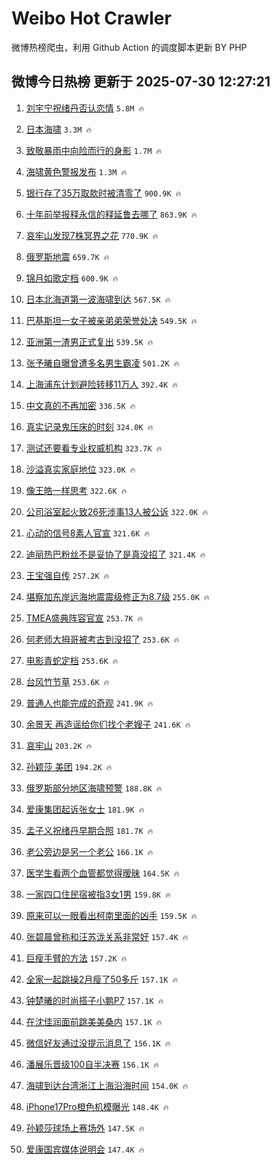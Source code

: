 # Weibo Hot Crawler 



微博热榜爬虫，利用 Github Action 的调度脚本更新 BY PHP 


## 微博今日热榜 更新于 2025-07-30 12:27:21 
1. [刘宇宁祝绪丹否认恋情](https://s.weibo.com/weibo?q=%23%E5%88%98%E5%AE%87%E5%AE%81%E7%A5%9D%E7%BB%AA%E4%B8%B9%E5%90%A6%E8%AE%A4%E6%81%8B%E6%83%85%23&t=31&band_rank=1&Refer=top) `5.8M 🔥` 

1. [日本海啸](https://s.weibo.com/weibo?q=%E6%97%A5%E6%9C%AC%E6%B5%B7%E5%95%B8&t=31&band_rank=2&Refer=top) `3.3M 🔥` 

1. [致敬暴雨中向险而行的身影](https://s.weibo.com/weibo?q=%23%E8%87%B4%E6%95%AC%E6%9A%B4%E9%9B%A8%E4%B8%AD%E5%90%91%E9%99%A9%E8%80%8C%E8%A1%8C%E7%9A%84%E8%BA%AB%E5%BD%B1%23&t=31&band_rank=3&Refer=top) `1.7M 🔥` 

1. [海啸黄色警报发布](https://s.weibo.com/weibo?q=%23%E6%B5%B7%E5%95%B8%E9%BB%84%E8%89%B2%E8%AD%A6%E6%8A%A5%E5%8F%91%E5%B8%83%23&t=31&band_rank=4&Refer=top) `1.3M 🔥` 

1. [银行存了35万取款时被清零了](https://s.weibo.com/weibo?q=%23%E9%93%B6%E8%A1%8C%E5%AD%98%E4%BA%8635%E4%B8%87%E5%8F%96%E6%AC%BE%E6%97%B6%E8%A2%AB%E6%B8%85%E9%9B%B6%E4%BA%86%23&t=31&band_rank=5&Refer=top) `900.9K 🔥` 

1. [十年前举报释永信的释延鲁去哪了](https://s.weibo.com/weibo?q=%23%E5%8D%81%E5%B9%B4%E5%89%8D%E4%B8%BE%E6%8A%A5%E9%87%8A%E6%B0%B8%E4%BF%A1%E7%9A%84%E9%87%8A%E5%BB%B6%E9%B2%81%E5%8E%BB%E5%93%AA%E4%BA%86%23&t=31&band_rank=6&Refer=top) `863.9K 🔥` 

1. [哀牢山发现7株冥界之花](https://s.weibo.com/weibo?q=%23%E5%93%80%E7%89%A2%E5%B1%B1%E5%8F%91%E7%8E%B07%E6%A0%AA%E5%86%A5%E7%95%8C%E4%B9%8B%E8%8A%B1%23&t=31&band_rank=7&Refer=top) `770.9K 🔥` 

1. [俄罗斯地震](https://s.weibo.com/weibo?q=%E4%BF%84%E7%BD%97%E6%96%AF%E5%9C%B0%E9%9C%87&t=31&band_rank=8&Refer=top) `659.7K 🔥` 

1. [锦月如歌定档](https://s.weibo.com/weibo?q=%23%E9%94%A6%E6%9C%88%E5%A6%82%E6%AD%8C%E5%AE%9A%E6%A1%A3%23&t=31&band_rank=9&Refer=top) `600.9K 🔥` 

1. [日本北海道第一波海啸到达](https://s.weibo.com/weibo?q=%23%E6%97%A5%E6%9C%AC%E5%8C%97%E6%B5%B7%E9%81%93%E7%AC%AC%E4%B8%80%E6%B3%A2%E6%B5%B7%E5%95%B8%E5%88%B0%E8%BE%BE%23&t=31&band_rank=10&Refer=top) `567.5K 🔥` 

1. [巴基斯坦一女子被亲弟弟荣誉处决](https://s.weibo.com/weibo?q=%23%E5%B7%B4%E5%9F%BA%E6%96%AF%E5%9D%A6%E4%B8%80%E5%A5%B3%E5%AD%90%E8%A2%AB%E4%BA%B2%E5%BC%9F%E5%BC%9F%E8%8D%A3%E8%AA%89%E5%A4%84%E5%86%B3%23&t=31&band_rank=11&Refer=top) `549.5K 🔥` 

1. [亚洲第一渣男正式复出](https://s.weibo.com/weibo?q=%E4%BA%9A%E6%B4%B2%E7%AC%AC%E4%B8%80%E6%B8%A3%E7%94%B7%E6%AD%A3%E5%BC%8F%E5%A4%8D%E5%87%BA&t=31&band_rank=12&Refer=top) `539.5K 🔥` 

1. [张予曦自曝曾遭多名男生霸凌](https://s.weibo.com/weibo?q=%23%E5%BC%A0%E4%BA%88%E6%9B%A6%E8%87%AA%E6%9B%9D%E6%9B%BE%E9%81%AD%E5%A4%9A%E5%90%8D%E7%94%B7%E7%94%9F%E9%9C%B8%E5%87%8C%23&t=31&band_rank=13&Refer=top) `501.2K 🔥` 

1. [上海浦东计划避险转移11万人](https://s.weibo.com/weibo?q=%23%E4%B8%8A%E6%B5%B7%E6%B5%A6%E4%B8%9C%E8%AE%A1%E5%88%92%E9%81%BF%E9%99%A9%E8%BD%AC%E7%A7%BB11%E4%B8%87%E4%BA%BA%23&t=31&band_rank=14&Refer=top) `392.4K 🔥` 

1. [中文真的不再加密](https://s.weibo.com/weibo?q=%E4%B8%AD%E6%96%87%E7%9C%9F%E7%9A%84%E4%B8%8D%E5%86%8D%E5%8A%A0%E5%AF%86&t=31&band_rank=15&Refer=top) `336.5K 🔥` 

1. [真实记录鬼压床的时刻](https://s.weibo.com/weibo?q=%E7%9C%9F%E5%AE%9E%E8%AE%B0%E5%BD%95%E9%AC%BC%E5%8E%8B%E5%BA%8A%E7%9A%84%E6%97%B6%E5%88%BB&t=31&band_rank=16&Refer=top) `324.0K 🔥` 

1. [测试还要看专业权威机构](https://s.weibo.com/weibo?q=%23%E6%B5%8B%E8%AF%95%E8%BF%98%E8%A6%81%E7%9C%8B%E4%B8%93%E4%B8%9A%E6%9D%83%E5%A8%81%E6%9C%BA%E6%9E%84%23&t=31&band_rank=17&Refer=top) `323.7K 🔥` 

1. [沙溢真实家庭地位](https://s.weibo.com/weibo?q=%23%E6%B2%99%E6%BA%A2%E7%9C%9F%E5%AE%9E%E5%AE%B6%E5%BA%AD%E5%9C%B0%E4%BD%8D%23&t=31&band_rank=18&Refer=top) `323.0K 🔥` 

1. [像王皓一样思考](https://s.weibo.com/weibo?q=%23%E5%83%8F%E7%8E%8B%E7%9A%93%E4%B8%80%E6%A0%B7%E6%80%9D%E8%80%83%23&t=31&band_rank=19&Refer=top) `322.6K 🔥` 

1. [公司浴室起火致26死涉事13人被公诉](https://s.weibo.com/weibo?q=%23%E5%85%AC%E5%8F%B8%E6%B5%B4%E5%AE%A4%E8%B5%B7%E7%81%AB%E8%87%B426%E6%AD%BB%E6%B6%89%E4%BA%8B13%E4%BA%BA%E8%A2%AB%E5%85%AC%E8%AF%89%23&t=31&band_rank=20&Refer=top) `322.0K 🔥` 

1. [心动的信号8素人官宣](https://s.weibo.com/weibo?q=%E5%BF%83%E5%8A%A8%E7%9A%84%E4%BF%A1%E5%8F%B78%E7%B4%A0%E4%BA%BA%E5%AE%98%E5%AE%A3&t=31&band_rank=21&Refer=top) `321.6K 🔥` 

1. [迪丽热巴粉丝不是妥协了是真没招了](https://s.weibo.com/weibo?q=%E8%BF%AA%E4%B8%BD%E7%83%AD%E5%B7%B4%E7%B2%89%E4%B8%9D%E4%B8%8D%E6%98%AF%E5%A6%A5%E5%8D%8F%E4%BA%86%E6%98%AF%E7%9C%9F%E6%B2%A1%E6%8B%9B%E4%BA%86&t=31&band_rank=22&Refer=top) `321.4K 🔥` 

1. [王宝强自传](https://s.weibo.com/weibo?q=%E7%8E%8B%E5%AE%9D%E5%BC%BA%E8%87%AA%E4%BC%A0&t=31&band_rank=23&Refer=top) `257.2K 🔥` 

1. [堪察加东岸远海地震震级修正为8.7级](https://s.weibo.com/weibo?q=%23%E5%A0%AA%E5%AF%9F%E5%8A%A0%E4%B8%9C%E5%B2%B8%E8%BF%9C%E6%B5%B7%E5%9C%B0%E9%9C%87%E9%9C%87%E7%BA%A7%E4%BF%AE%E6%AD%A3%E4%B8%BA8.7%E7%BA%A7%23&t=31&band_rank=24&Refer=top) `255.0K 🔥` 

1. [TMEA盛典阵容官宣](https://s.weibo.com/weibo?q=%23TMEA%E7%9B%9B%E5%85%B8%E9%98%B5%E5%AE%B9%E5%AE%98%E5%AE%A3%23&t=31&band_rank=25&Refer=top) `253.7K 🔥` 

1. [何老师大拇哥被考古到没招了](https://s.weibo.com/weibo?q=%E4%BD%95%E8%80%81%E5%B8%88%E5%A4%A7%E6%8B%87%E5%93%A5%E8%A2%AB%E8%80%83%E5%8F%A4%E5%88%B0%E6%B2%A1%E6%8B%9B%E4%BA%86&t=31&band_rank=26&Refer=top) `253.6K 🔥` 

1. [电影青蛇定档](https://s.weibo.com/weibo?q=%23%E7%94%B5%E5%BD%B1%E9%9D%92%E8%9B%87%E5%AE%9A%E6%A1%A3%23&t=31&band_rank=27&Refer=top) `253.6K 🔥` 

1. [台风竹节草](https://s.weibo.com/weibo?q=%23%E5%8F%B0%E9%A3%8E%E7%AB%B9%E8%8A%82%E8%8D%89%23&t=31&band_rank=28&Refer=top) `253.6K 🔥` 

1. [普通人也能完成的奇观](https://s.weibo.com/weibo?q=%E6%99%AE%E9%80%9A%E4%BA%BA%E4%B9%9F%E8%83%BD%E5%AE%8C%E6%88%90%E7%9A%84%E5%A5%87%E8%A7%82&t=31&band_rank=29&Refer=top) `241.9K 🔥` 

1. [余景天 再造谣给你们找个老嫂子](https://s.weibo.com/weibo?q=%23%E4%BD%99%E6%99%AF%E5%A4%A9%20%E5%86%8D%E9%80%A0%E8%B0%A3%E7%BB%99%E4%BD%A0%E4%BB%AC%E6%89%BE%E4%B8%AA%E8%80%81%E5%AB%82%E5%AD%90%23&t=31&band_rank=30&Refer=top) `241.6K 🔥` 

1. [哀牢山](https://s.weibo.com/weibo?q=%E5%93%80%E7%89%A2%E5%B1%B1&t=31&band_rank=31&Refer=top) `203.2K 🔥` 

1. [孙颖莎 美团](https://s.weibo.com/weibo?q=%E5%AD%99%E9%A2%96%E8%8E%8E%20%E7%BE%8E%E5%9B%A2&t=31&band_rank=32&Refer=top) `194.2K 🔥` 

1. [俄罗斯部分地区海啸预警](https://s.weibo.com/weibo?q=%23%E4%BF%84%E7%BD%97%E6%96%AF%E9%83%A8%E5%88%86%E5%9C%B0%E5%8C%BA%E6%B5%B7%E5%95%B8%E9%A2%84%E8%AD%A6%23&t=31&band_rank=33&Refer=top) `188.8K 🔥` 

1. [爱康集团起诉张女士](https://s.weibo.com/weibo?q=%23%E7%88%B1%E5%BA%B7%E9%9B%86%E5%9B%A2%E8%B5%B7%E8%AF%89%E5%BC%A0%E5%A5%B3%E5%A3%AB%23&t=31&band_rank=34&Refer=top) `181.9K 🔥` 

1. [孟子义祝绪丹早期合照](https://s.weibo.com/weibo?q=%E5%AD%9F%E5%AD%90%E4%B9%89%E7%A5%9D%E7%BB%AA%E4%B8%B9%E6%97%A9%E6%9C%9F%E5%90%88%E7%85%A7&t=31&band_rank=35&Refer=top) `181.7K 🔥` 

1. [老公旁边是另一个老公](https://s.weibo.com/weibo?q=%E8%80%81%E5%85%AC%E6%97%81%E8%BE%B9%E6%98%AF%E5%8F%A6%E4%B8%80%E4%B8%AA%E8%80%81%E5%85%AC&t=31&band_rank=36&Refer=top) `166.1K 🔥` 

1. [医学生看两个血管都觉得暧昧](https://s.weibo.com/weibo?q=%E5%8C%BB%E5%AD%A6%E7%94%9F%E7%9C%8B%E4%B8%A4%E4%B8%AA%E8%A1%80%E7%AE%A1%E9%83%BD%E8%A7%89%E5%BE%97%E6%9A%A7%E6%98%A7&t=31&band_rank=37&Refer=top) `164.5K 🔥` 

1. [一家四口住民宿被指3女1男](https://s.weibo.com/weibo?q=%23%E4%B8%80%E5%AE%B6%E5%9B%9B%E5%8F%A3%E4%BD%8F%E6%B0%91%E5%AE%BF%E8%A2%AB%E6%8C%873%E5%A5%B31%E7%94%B7%23&t=31&band_rank=38&Refer=top) `159.8K 🔥` 

1. [原来可以一眼看出柯南里面的凶手](https://s.weibo.com/weibo?q=%E5%8E%9F%E6%9D%A5%E5%8F%AF%E4%BB%A5%E4%B8%80%E7%9C%BC%E7%9C%8B%E5%87%BA%E6%9F%AF%E5%8D%97%E9%87%8C%E9%9D%A2%E7%9A%84%E5%87%B6%E6%89%8B&t=31&band_rank=39&Refer=top) `159.5K 🔥` 

1. [张碧晨曾称和汪苏泷关系非常好](https://s.weibo.com/weibo?q=%23%E5%BC%A0%E7%A2%A7%E6%99%A8%E6%9B%BE%E7%A7%B0%E5%92%8C%E6%B1%AA%E8%8B%8F%E6%B3%B7%E5%85%B3%E7%B3%BB%E9%9D%9E%E5%B8%B8%E5%A5%BD%23&t=31&band_rank=40&Refer=top) `157.4K 🔥` 

1. [巨瘦手臂的方法](https://s.weibo.com/weibo?q=%E5%B7%A8%E7%98%A6%E6%89%8B%E8%87%82%E7%9A%84%E6%96%B9%E6%B3%95&t=31&band_rank=41&Refer=top) `157.2K 🔥` 

1. [全家一起跳操2月瘦了50多斤](https://s.weibo.com/weibo?q=%23%E5%85%A8%E5%AE%B6%E4%B8%80%E8%B5%B7%E8%B7%B3%E6%93%8D2%E6%9C%88%E7%98%A6%E4%BA%8650%E5%A4%9A%E6%96%A4%23&t=31&band_rank=42&Refer=top) `157.1K 🔥` 

1. [钟楚曦的时尚搭子小鹏P7](https://s.weibo.com/weibo?q=%23%E9%92%9F%E6%A5%9A%E6%9B%A6%E7%9A%84%E6%97%B6%E5%B0%9A%E6%90%AD%E5%AD%90%E5%B0%8F%E9%B9%8FP7%23&t=31&band_rank=43&Refer=top) `157.1K 🔥` 

1. [在沈佳润面前跳美美桑内](https://s.weibo.com/weibo?q=%23%E5%9C%A8%E6%B2%88%E4%BD%B3%E6%B6%A6%E9%9D%A2%E5%89%8D%E8%B7%B3%E7%BE%8E%E7%BE%8E%E6%A1%91%E5%86%85%23&t=31&band_rank=44&Refer=top) `157.1K 🔥` 

1. [微信好友通过没提示消息了](https://s.weibo.com/weibo?q=%23%E5%BE%AE%E4%BF%A1%E5%A5%BD%E5%8F%8B%E9%80%9A%E8%BF%87%E6%B2%A1%E6%8F%90%E7%A4%BA%E6%B6%88%E6%81%AF%E4%BA%86%23&t=31&band_rank=45&Refer=top) `156.1K 🔥` 

1. [潘展乐晋级100自半决赛](https://s.weibo.com/weibo?q=%23%E6%BD%98%E5%B1%95%E4%B9%90%E6%99%8B%E7%BA%A7100%E8%87%AA%E5%8D%8A%E5%86%B3%E8%B5%9B%23&t=31&band_rank=46&Refer=top) `156.1K 🔥` 

1. [海啸到达台湾浙江上海沿海时间](https://s.weibo.com/weibo?q=%23%E6%B5%B7%E5%95%B8%E5%88%B0%E8%BE%BE%E5%8F%B0%E6%B9%BE%E6%B5%99%E6%B1%9F%E4%B8%8A%E6%B5%B7%E6%B2%BF%E6%B5%B7%E6%97%B6%E9%97%B4%23&t=31&band_rank=47&Refer=top) `154.0K 🔥` 

1. [iPhone17Pro橙色机模曝光](https://s.weibo.com/weibo?q=%23iPhone17Pro%E6%A9%99%E8%89%B2%E6%9C%BA%E6%A8%A1%E6%9B%9D%E5%85%89%23&t=31&band_rank=48&Refer=top) `148.4K 🔥` 

1. [孙颖莎球场上赛场外](https://s.weibo.com/weibo?q=%23%E5%AD%99%E9%A2%96%E8%8E%8E%E7%90%83%E5%9C%BA%E4%B8%8A%E8%B5%9B%E5%9C%BA%E5%A4%96%23&t=31&band_rank=49&Refer=top) `147.5K 🔥` 

1. [爱康国宾媒体说明会](https://s.weibo.com/weibo?q=%23%E7%88%B1%E5%BA%B7%E5%9B%BD%E5%AE%BE%E5%AA%92%E4%BD%93%E8%AF%B4%E6%98%8E%E4%BC%9A%23&t=31&band_rank=50&Refer=top) `147.4K 🔥` 

